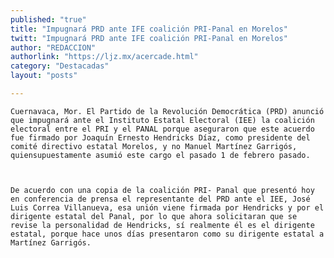 ```yaml
---
published: "true"
title: "Impugnará PRD ante IFE coalición PRI-Panal en Morelos"
twitt: "Impugnará PRD ante IFE coalición PRI-Panal en Morelos"
author: "REDACCION"
authorlink: "https://ljz.mx/acercade.html"
category: "Destacadas"
layout: "posts"

---
```



  
    Cuernavaca, Mor. El Partido de la Revolución Democrática (PRD) anunció que impugnará ante el Instituto Estatal Electoral (IEE) la coalición electoral entre el PRI y el PANAL porque aseguraron que este acuerdo fue firmado por Joaquín Ernesto Hendricks Díaz, como presidente del comité directivo estatal Morelos, y no Manuel Martínez Garrigós, quiensupuestamente asumió este cargo el pasado 1 de febrero pasado.
  
  
  
    De acuerdo con una copia de la coalición PRI- Panal que presentó hoy en conferencia de prensa el representante del PRD ante el IEE, José Luis Correa Villanueva, esa unión viene firmada por Hendricks y por el dirigente estatal del Panal, por lo que ahora solicitaran que se revise la personalidad de Hendricks, sí realmente él es el dirigente estatal, porque hace unos días presentaron como su dirigente estatal a Martínez Garrigós.
  

